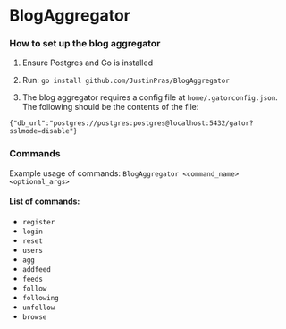# BlogAggregator

### How to set up the blog aggregator
1. Ensure Postgres and Go is installed
2. Run: ``` go install github.com/JustinPras/BlogAggregator ```

4. The blog aggregator requires a config file at `home/.gatorconfig.json`. The following should be the contents of the file:
```
{"db_url":"postgres://postgres:postgres@localhost:5432/gator?sslmode=disable"}
```

### Commands
Example usage of commands:
``` BlogAggregator <command_name> <optional_args> ```

#### List of commands:
- ``` register ```
- ``` login ```
- ``` reset ```
- ``` users ```
- ``` agg ```
- ``` addfeed ```
- ``` feeds ```
- ``` follow ```
- ``` following ```
- ``` unfollow ```
- ``` browse ```
